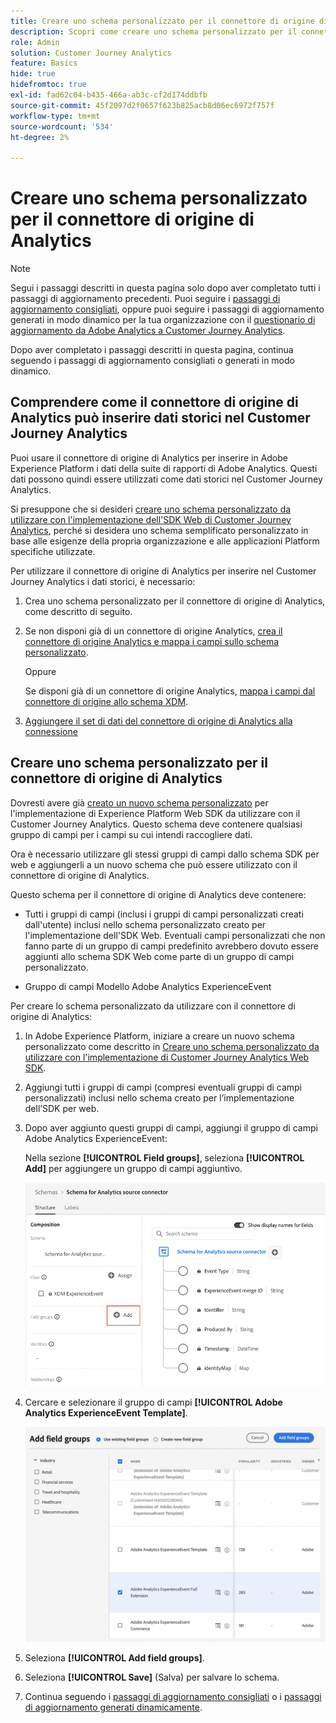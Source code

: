 ```yaml
---
title: Creare uno schema personalizzato per il connettore di origine di Analytics
description: Scopri come creare uno schema personalizzato per il connettore di origine di Analytics
role: Admin
solution: Customer Journey Analytics
feature: Basics
hide: true
hidefromtoc: true
exl-id: fad62c04-b435-466a-ab3c-cf2d174ddbfb
source-git-commit: 45f2097d2f0657f623b825acb8d06ec6972f757f
workflow-type: tm+mt
source-wordcount: '534'
ht-degree: 2%

---
```


# Creare uno schema personalizzato per il connettore di origine di Analytics

>[!NOTE]
> 
>Segui i passaggi descritti in questa pagina solo dopo aver completato tutti i passaggi di aggiornamento precedenti. Puoi seguire i [passaggi di aggiornamento consigliati](/help/getting-started/cja-upgrade/cja-upgrade-recommendations.md#recommended-upgrade-steps-for-most-organizations), oppure puoi seguire i passaggi di aggiornamento generati in modo dinamico per la tua organizzazione con il [questionario di aggiornamento da Adobe Analytics a Customer Journey Analytics](https://gigazelle.github.io/cja-ttv/).
>
>Dopo aver completato i passaggi descritti in questa pagina, continua seguendo i passaggi di aggiornamento consigliati o generati in modo dinamico.

## Comprendere come il connettore di origine di Analytics può inserire dati storici nel Customer Journey Analytics

Puoi usare il connettore di origine di Analytics per inserire in Adobe Experience Platform i dati della suite di rapporti di Adobe Analytics. Questi dati possono quindi essere utilizzati come dati storici nel Customer Journey Analytics.

Si presuppone che si desideri [creare uno schema personalizzato da utilizzare con l&#39;implementazione dell&#39;SDK Web di Customer Journey Analytics](/help/getting-started/cja-upgrade/cja-upgrade-schema-create.md), perché si desidera uno schema semplificato personalizzato in base alle esigenze della propria organizzazione e alle applicazioni Platform specifiche utilizzate.

Per utilizzare il connettore di origine di Analytics per inserire nel Customer Journey Analytics i dati storici, è necessario:

1. Crea uno schema personalizzato per il connettore di origine di Analytics, come descritto di seguito.

1. Se non disponi già di un connettore di origine Analytics, [crea il connettore di origine Analytics e mappa i campi sullo schema personalizzato](/help/getting-started/cja-upgrade/cja-upgrade-source-connector.md).

   Oppure

   Se disponi già di un connettore di origine Analytics, [mappa i campi dal connettore di origine allo schema XDM](/help/getting-started/cja-upgrade/cja-upgrade-from-source-connector.md).

1. [Aggiungere il set di dati del connettore di origine di Analytics alla connessione](/help/getting-started/cja-upgrade/cja-upgrade-source-connector-dataset.md)

## Creare uno schema personalizzato per il connettore di origine di Analytics

Dovresti avere già [creato un nuovo schema personalizzato](/help/getting-started/cja-upgrade/cja-upgrade-schema-create.md) per l&#39;implementazione di Experience Platform Web SDK da utilizzare con il Customer Journey Analytics. Questo schema deve contenere qualsiasi gruppo di campi per i campi su cui intendi raccogliere dati.

Ora è necessario utilizzare gli stessi gruppi di campi dallo schema SDK per web e aggiungerli a un nuovo schema che può essere utilizzato con il connettore di origine di Analytics.

Questo schema per il connettore di origine di Analytics deve contenere:

* Tutti i gruppi di campi (inclusi i gruppi di campi personalizzati creati dall&#39;utente) inclusi nello schema personalizzato creato per l&#39;implementazione dell&#39;SDK Web. Eventuali campi personalizzati che non fanno parte di un gruppo di campi predefinito avrebbero dovuto essere aggiunti allo schema SDK Web come parte di un gruppo di campi personalizzato.

* Gruppo di campi Modello Adobe Analytics ExperienceEvent

Per creare lo schema personalizzato da utilizzare con il connettore di origine di Analytics:

1. In Adobe Experience Platform, iniziare a creare un nuovo schema personalizzato come descritto in [Creare uno schema personalizzato da utilizzare con l&#39;implementazione di Customer Journey Analytics Web SDK](/help/getting-started/cja-upgrade/cja-upgrade-schema-create.md).

1. Aggiungi tutti i gruppi di campi (compresi eventuali gruppi di campi personalizzati) inclusi nello schema creato per l’implementazione dell’SDK per web.

1. Dopo aver aggiunto questi gruppi di campi, aggiungi il gruppo di campi Adobe Analytics ExperienceEvent:

   Nella sezione **[!UICONTROL Field groups]**, seleziona **[!UICONTROL Add]** per aggiungere un gruppo di campi aggiuntivo.

   ![Aggiungi gruppo di campi allo schema](assets/schema-add-field-group.png)

1. Cercare e selezionare il gruppo di campi **[!UICONTROL Adobe Analytics ExperienceEvent Template]**.

   ![Aggiungi il gruppo di campi Adobe Analytics ExperienceEvent](assets/schema-experienceevent.png)

1. Seleziona **[!UICONTROL Add field groups]**.

1. Seleziona **[!UICONTROL Save]** (Salva) per salvare lo schema.

1. Continua seguendo i [passaggi di aggiornamento consigliati](/help/getting-started/cja-upgrade/cja-upgrade-recommendations.md#recommended-upgrade-steps-for-most-organizations) o i [passaggi di aggiornamento generati dinamicamente](https://gigazelle.github.io/cja-ttv/).
